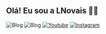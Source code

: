 ## Olá! Eu sou a LNovais  :woman_technologist:

![Blog](https://img.shields.io/badge/Python-3776AB?style=for-the-badge&logo=python&logoColor=white)
![Blog](https://img.shields.io/badge/JavaScript-F7DF1E?style=for-the-badge&logo=javascript&logoColor=black)
[![Youtube](https://img.shields.io/badge/YouTube-FF0000?style=for-the-badge&logo=youtube&logoColor=white)](https://youtube.com/@LNovais)
[![Instagram](https://img.shields.io/badge/Instagram-E4405F?style=for-the-badge&logo=instagram&logoColor=white)](https://www.instagram.com/novais_lais/)
